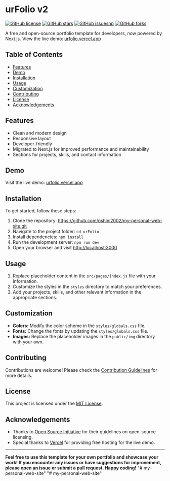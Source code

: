 # urFolio v2

[![GitHub license](https://img.shields.io/github/license/alsiam/urFolio)](https://github.com/alsiam/urFolio/blob/main/LICENSE)
[![GitHub stars](https://img.shields.io/github/stars/alsiam/urFolio)](https://github.com/alsiam/urFolio/stargazers)
[![GitHub issuesnp](https://img.shields.io/github/issues/alsiam/urFolio)](https://github.com/alsiam/urFolio/issues)
[![GitHub forks](https://img.shields.io/github/forks/alsiam/urFolio)](https://github.com/alsiam/urFolio/network)

A free and open-source portfolio template for developers, now powered by Next.js. View the live demo: [urfolio.vercel.app](https://urfolio.vercel.app)

## Table of Contents

- [Features](#features)
- [Demo](#demo)
- [Installation](#installation)
- [Usage](#usage)
- [Customization](#customization)
- [Contributing](#contributing)
- [License](#license)
- [Acknowledgements](#acknowledgements)

## Features

- Clean and modern design
- Responsive layout
- Developer-friendly
- Migrated to Next.js for improved performance and maintainability
- Sections for projects, skills, and contact information

## Demo

Visit the live demo: [urfolio.vercel.app](https://urfolio.vercel.app)

## Installation

To get started, follow these steps:

1. Clone the repository: https://github.com/oshini2002/my-personal-web-site.git
2. Navigate to the project folder: `cd urFolio`
3. Install dependencies: `npm install`
4. Run the development server: `npm run dev`
5. Open your browser and visit [http://localhost:3000](http://localhost:3000)

## Usage

1. Replace placeholder content in the `src/pages/index.js` file with your information.
2. Customize the styles in the `styles` directory to match your preferences.
3. Add your projects, skills, and other relevant information in the appropriate sections.

## Customization

- **Colors:** Modify the color scheme in the `styles/globals.css` file.
- **Fonts:** Change the fonts by updating the `styles/globals.css` file.
- **Images:** Replace the placeholder images in the `public/img` directory with your own.

## Contributing

Contributions are welcome! Please check the [Contribution Guidelines](CONTRIBUTING.md) for more details.

## License

This project is licensed under the [MIT License](LICENSE).

## Acknowledgements

- Thanks to [Open Source Initiative](https://opensource.org/) for their guidelines on open-source licensing.
- Special thanks to [Vercel](https://vercel.com/) for providing free hosting for the live demo.

---

**Feel free to use this template for your own portfolio and showcase your work! If you encounter any issues or have suggestions for improvement, please open an issue or submit a pull request. Happy coding!**
"# my-personal-web-site" 
"# my-personal-web-site" 
